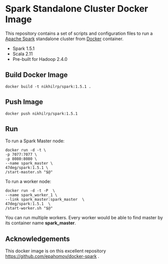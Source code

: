 # Spark Standalone Cluster Docker Image

This repository contains a set of scripts and configuration files to run a [Apache Spark](https://spark.apache.org/) standalone cluster from [Docker](https://www.docker.io/) container.

* Spark 1.5.1
* Scala 2.11
* Pre-built for Hadoop 2.4.0

## Build Docker Image

    docker build -t nikhilrp/spark:1.5.1 .

## Push Image

    docker push nikhilrp/spark:1.5.1

## Run

To run a Spark Master node:

```
docker run -d -t \
-p 7077:7077 \
-p 8080:8080 \
--name spark_master \
47deg/spark:1.5.1 \
/start-master.sh "$@"
```

To run a worker node:

```
docker run -d -t -P  \
--name spark_worker_1 \
--link spark_master:spark_master  \
47deg/spark:1.5.1  \
/start-worker.sh "$@"
```

You can run multiple workers. Every worker would be able to find master by its container name **spark_master**.


## Acknowledgements

This docker image is on this excellent repository https://github.com/epahomov/docker-spark .
